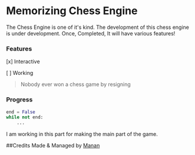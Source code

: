 # Memorizing Chess Engine

The Chess Engine is  one of it's kind. The development of this chess engine is under development. Once, Completed, It will have various features!

### Features

[x] Interactive

[ ] Working

> Nobody ever won a chess game by resigning

### Progress

```Python
end = False
while not end:
    ...
```
I am working in this part for making the main part of the game.

##Credits
Made & Managed by [Manan](https://www.mananpro.me)